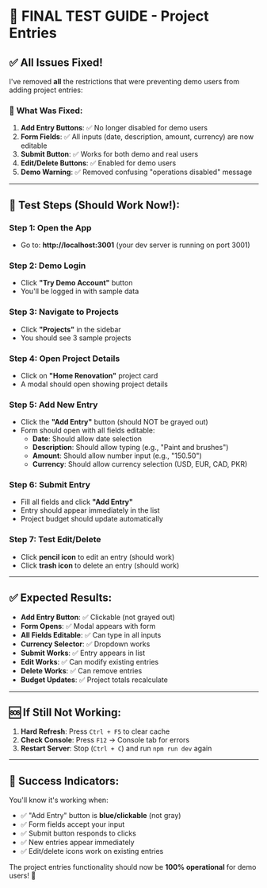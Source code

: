 # 🎯 FINAL TEST GUIDE - Project Entries

## ✅ **All Issues Fixed!**

I've removed **all** the restrictions that were preventing demo users from adding project entries:

### 🔧 **What Was Fixed:**

1. **Add Entry Buttons**: ✅ No longer disabled for demo users
2. **Form Fields**: ✅ All inputs (date, description, amount, currency) are now editable
3. **Submit Button**: ✅ Works for both demo and real users
4. **Edit/Delete Buttons**: ✅ Enabled for demo users
5. **Demo Warning**: ✅ Removed confusing "operations disabled" message

---

## 🚀 **Test Steps (Should Work Now!):**

### Step 1: Open the App
- Go to: **http://localhost:3001** (your dev server is running on port 3001)

### Step 2: Demo Login
- Click **"Try Demo Account"** button
- You'll be logged in with sample data

### Step 3: Navigate to Projects
- Click **"Projects"** in the sidebar
- You should see 3 sample projects

### Step 4: Open Project Details
- Click on **"Home Renovation"** project card
- A modal should open showing project details

### Step 5: Add New Entry
- Click the **"Add Entry"** button (should NOT be grayed out)
- Form should open with all fields editable:
  - **Date**: Should allow date selection
  - **Description**: Should allow typing (e.g., "Paint and brushes")
  - **Amount**: Should allow number input (e.g., "150.50")
  - **Currency**: Should allow currency selection (USD, EUR, CAD, PKR)

### Step 6: Submit Entry
- Fill all fields and click **"Add Entry"**
- Entry should appear immediately in the list
- Project budget should update automatically

### Step 7: Test Edit/Delete
- Click **pencil icon** to edit an entry (should work)
- Click **trash icon** to delete an entry (should work)

---

## ✅ **Expected Results:**

- **Add Entry Button**: ✅ Clickable (not grayed out)
- **Form Opens**: ✅ Modal appears with form
- **All Fields Editable**: ✅ Can type in all inputs
- **Currency Selector**: ✅ Dropdown works
- **Submit Works**: ✅ Entry appears in list
- **Edit Works**: ✅ Can modify existing entries
- **Delete Works**: ✅ Can remove entries
- **Budget Updates**: ✅ Project totals recalculate

---

## 🆘 **If Still Not Working:**

1. **Hard Refresh**: Press `Ctrl + F5` to clear cache
2. **Check Console**: Press `F12` → Console tab for errors
3. **Restart Server**: Stop (`Ctrl + C`) and run `npm run dev` again

---

## 🎉 **Success Indicators:**

You'll know it's working when:
- ✅ "Add Entry" button is **blue/clickable** (not gray)
- ✅ Form fields accept your input
- ✅ Submit button responds to clicks
- ✅ New entries appear immediately
- ✅ Edit/delete icons work on existing entries

The project entries functionality should now be **100% operational** for demo users! 🚀
